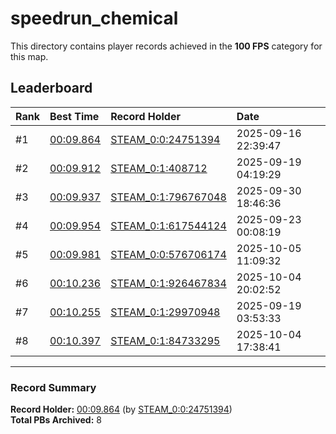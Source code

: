 # speedrun_chemical

This directory contains player records achieved in the **100 FPS** category for this map.

## Leaderboard

| Rank | Best Time | Record Holder | Date                |
| :--- | :-------- | :------------ | :------------------ |
| #1   | [00:09.864](./00009864_STEAM_0_0_24751394_20250916-223947.zip) | [STEAM_0:0:24751394](https://speedrun16.com/profile/STEAM_0:0:24751394)   | 2025-09-16 22:39:47 |
| #2   | [00:09.912](./00009912_STEAM_0_1_408712_20250919-041929.zip) | [STEAM_0:1:408712](https://speedrun16.com/profile/STEAM_0:1:408712)   | 2025-09-19 04:19:29 |
| #3   | [00:09.937](./00009937_STEAM_0_1_796767048_20250930-184636.zip) | [STEAM_0:1:796767048](https://speedrun16.com/profile/STEAM_0:1:796767048)   | 2025-09-30 18:46:36 |
| #4   | [00:09.954](./00009954_STEAM_0_1_617544124_20250923-000819.zip) | [STEAM_0:1:617544124](https://speedrun16.com/profile/STEAM_0:1:617544124)   | 2025-09-23 00:08:19 |
| #5   | [00:09.981](./00009981_STEAM_0_0_576706174_20251005-110932.zip) | [STEAM_0:0:576706174](https://speedrun16.com/profile/STEAM_0:0:576706174)   | 2025-10-05 11:09:32 |
| #6   | [00:10.236](./00010236_STEAM_0_1_926467834_20251004-200252.zip) | [STEAM_0:1:926467834](https://speedrun16.com/profile/STEAM_0:1:926467834)   | 2025-10-04 20:02:52 |
| #7   | [00:10.255](./00010255_STEAM_0_1_29970948_20250919-035333.zip) | [STEAM_0:1:29970948](https://speedrun16.com/profile/STEAM_0:1:29970948)   | 2025-09-19 03:53:33 |
| #8   | [00:10.397](./00010397_STEAM_0_1_84733295_20251004-173841.zip) | [STEAM_0:1:84733295](https://speedrun16.com/profile/STEAM_0:1:84733295)   | 2025-10-04 17:38:41 |

---

### Record Summary
**Record Holder:** [00:09.864](./00009864_STEAM_0_0_24751394_20250916-223947.zip) (by [STEAM_0:0:24751394](https://speedrun16.com/profile/STEAM_0:0:24751394))  
**Total PBs Archived:** 8